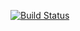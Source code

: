 [![Build Status](https://travis-ci.org/yih117/hello-world.svg?branch=master)](https://travis-ci.org/yih117/hello-world)